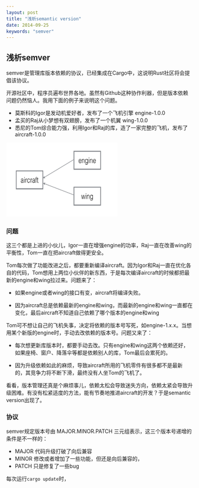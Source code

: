 ```yaml
---
layout: post
title: "浅析semantic version"
date: 2014-09-25
keywords: "semver"
---
```


## 浅析semver

semver是管理库版本依赖的协议，已经集成在Cargo中，这说明Rust社区将会提倡该协议。

开源社区中，程序员遍布世界各地。虽然有Github这种协作利器，但是版本依赖问题仍然恼人。我用下面的例子来说明这个问题。

* 莫斯科的Igor是发动机爱好者，发布了一个飞机引擎 engine-1.0.0
* 孟买的Raj从小梦想有双翅膀，发布了一个机翼 wing-1.0.0
* 悉尼的Tom综合能力强，利用Igor和Raj的库，造了一家完整的飞机，发布了aircraft-1.0.0

<img src="/images/semver-dep.png" width="300px" height="200px"/>

### 问题

这三个都是上进的小伙儿，Igor一直在增强engine的功率，Raj一直在改善wing的平衡性，Tom一直在把aircraft做得更安全。


Tom每次做了功能改进之后，都要重新编译aircraft。因为Igor和Raj一直在优化各自的代码，Tom想用上两位小伙伴的新东西，于是每次编译aircraft的时候都把最新的engine和wing拉过来。问题来了：

* 如果engine或者wing的接口有变，aircraft将编译失败。

* 因为aircraft总是依赖最新的engine和wing，而最新的engine和wing一直都在变化，最后aircraft不知道自己依赖了哪个版本的engine和wing


Tom可不想让自己的飞机失事，决定将依赖的版本号写死，如engine-1.x.x。当想用某个新版的engine时，手动去改依赖的版本号。问题又来了：

* 每次想更新库版本时，都要手动去改。只有engine和wing这两个依赖还好，如果座椅、窗户、降落伞等都是依赖别人的库，Tom最后会累死的。

* 因为升级依赖如此的麻烦，导致aircraft所用的飞机零件有很多都不是最新的，其竞争力将不断下滑，最终没有人坐Tom的飞机了。

看看，版本管理还真是个麻烦事儿，依赖太松会导致迷失方向，依赖太紧会导致升级困难。有没有松紧适度的方法，能有节奏地推进aircraft的开发？于是semantic version出现了。


### 协议
semver规定版本号由 MAJOR.MINOR.PATCH 三元组表示，这三个版本号递增的条件是不一样的：

* MAJOR 代码升级打破了向后兼容
* MINOR 修改或者增加了一些功能，但还是向后兼容的，
* PATCH 只是修复了一些bug

每次运行`cargo update`时，
